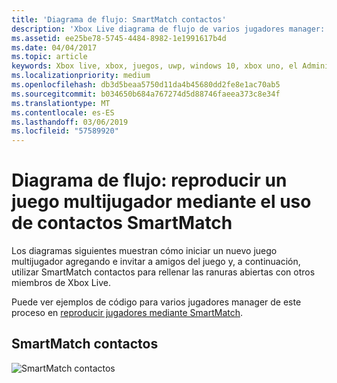 ```yaml
---
title: 'Diagrama de flujo: SmartMatch contactos'
description: 'Xbox Live diagrama de flujo de varios jugadores manager: reproducir un juego multijugador con SmartMatch contactos.'
ms.assetid: ee25be78-5745-4484-8982-1e1991617b4d
ms.date: 04/04/2017
ms.topic: article
keywords: Xbox live, xbox, juegos, uwp, windows 10, xbox uno, el Administrador de varios jugadores, diagrama de flujo
ms.localizationpriority: medium
ms.openlocfilehash: db3d5beaa5750d11da4b45680dd2fe8e1ac70ab5
ms.sourcegitcommit: b034650b684a767274d5d88746faeea373c8e34f
ms.translationtype: MT
ms.contentlocale: es-ES
ms.lasthandoff: 03/06/2019
ms.locfileid: "57589920"
---
```

# <a name="flowchart---play-a-multiplayer-game-by-using-smartmatch-matchmaking"></a>Diagrama de flujo: reproducir un juego multijugador mediante el uso de contactos SmartMatch

Los diagramas siguientes muestran cómo iniciar un nuevo juego multijugador agregando e invitar a amigos del juego y, a continuación, utilizar SmartMatch contactos para rellenar las ranuras abiertas con otros miembros de Xbox Live.

Puede ver ejemplos de código para varios jugadores manager de este proceso en [reproducir jugadores mediante SmartMatch](../play-multiplayer-with-matchmaking.md).

## <a name="smartmatch-matchmaking"></a>SmartMatch contactos

![SmartMatch contactos](../../../images/multiplayer/mpm-smartmatch-matchmaking.png)
